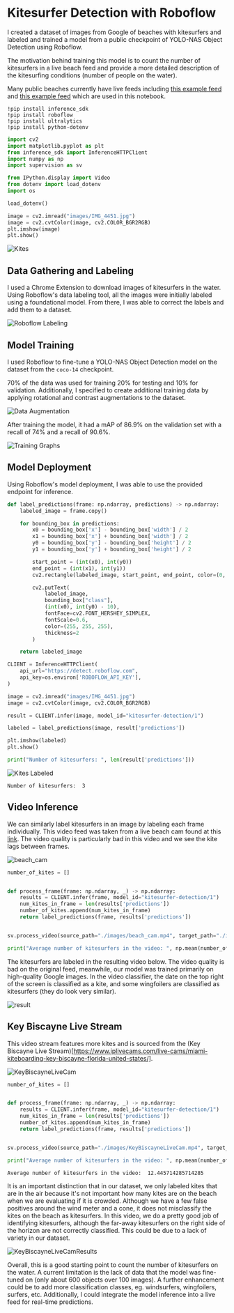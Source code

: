 # Kitesurfer Detection with Roboflow

I created a dataset of images from Google of beaches with kitesurfers and labeled and trained a model from a public checkpoint of YOLO-NAS Object Detection using Roboflow.

The motivation behind training this model is to count the number of kitesurfers in a live beach feed and provide a more detailed description of the kitesurfing conditions (number of people on the water).

Many public beaches currently have live feeds including [this example feed](https://www.youtube.com/watch?v=fOwd-xu3P_Y
) and [this example feed](https://www.iplivecams.com/live-cams/miami-kiteboarding-key-biscayne-florida-united-states/) which are used in this notebook.


```pip
!pip install inference_sdk
!pip install roboflow
!pip install ultralytics
!pip install python-dotenv
```

```python
import cv2
import matplotlib.pyplot as plt
from inference_sdk import InferenceHTTPClient
import numpy as np
import supervision as sv

from IPython.display import Video
from dotenv import load_dotenv
import os

load_dotenv()
```

```python
image = cv2.imread("images/IMG_4451.jpg")
image = cv2.cvtColor(image, cv2.COLOR_BGR2RGB)
plt.imshow(image)
plt.show()
```

![Kites](images/kites.png)

## Data Gathering and Labeling


I used a Chrome Extension to download images of kitesurfers in the water. Using Roboflow's data labeling tool, all the images were initially labeled using a foundational model. From there, I was able to correct the labels and add them to a dataset.


![Roboflow Labeling](./images/roboflow_labeling.png)

## Model Training

I used Roboflow to fine-tune a YOLO-NAS Object Detection model on the dataset from the `coco-14` checkpoint.

70% of the data was used for training 20% for testing and 10% for validation. Additionally, I specified to create additional training data by applying rotational and contrast augmentations to the dataset.

![Data Augmentation](./images/rotated_training_img.png)

After training the model, it had a mAP of 86.9% on the validation set with a recall of 74% and a recall of 90.6%.

![Training Graphs](./images/training_graphs.png)

## Model Deployment

Using Roboflow's model deployment, I was able to use the provided endpoint for inference.

```python
def label_predictions(frame: np.ndarray, predictions) -> np.ndarray:
    labeled_image = frame.copy()

    for bounding_box in predictions:
        x0 = bounding_box['x'] - bounding_box['width'] / 2
        x1 = bounding_box['x'] + bounding_box['width'] / 2
        y0 = bounding_box['y'] - bounding_box['height'] / 2
        y1 = bounding_box['y'] + bounding_box['height'] / 2

        start_point = (int(x0), int(y0))
        end_point = (int(x1), int(y1))
        cv2.rectangle(labeled_image, start_point, end_point, color=(0, 0, 0), thickness=1)

        cv2.putText(
            labeled_image,
            bounding_box["class"],
            (int(x0), int(y0) - 10),
            fontFace=cv2.FONT_HERSHEY_SIMPLEX,
            fontScale=0.6,
            color=(255, 255, 255),
            thickness=2
        )

    return labeled_image
```

```python 
CLIENT = InferenceHTTPClient(
    api_url="https://detect.roboflow.com",
    api_key=os.environ['ROBOFLOW_API_KEY'],
)

image = cv2.imread("images/IMG_4451.jpg")
image = cv2.cvtColor(image, cv2.COLOR_BGR2RGB)

result = CLIENT.infer(image, model_id="kitesurfer-detection/1")

labeled = label_predictions(image, result['predictions'])

plt.imshow(labeled)
plt.show()

print("Number of kitesurfers: ", len(result['predictions']))
```

![Kites Labeled](images/kites_labeled.png)

```text
Number of kitesurfers:  3
```

## Video Inference

We can similarly label kitesurfers in an image by labeling each frame individually. This video feed was taken from a live beach cam found at this [link](https://www.youtube.com/watch?v=fOwd-xu3P_Y). The video quality is particularly bad in this video and we see the kite lags between frames. 



![beach_cam](https://github.com/mschettewi/Kitesurfer-Detection/assets/25996096/a0e45b92-c887-48d2-9e18-08282394f321)




```python
number_of_kites = []


def process_frame(frame: np.ndarray, _) -> np.ndarray:
    results = CLIENT.infer(frame, model_id="kitesurfer-detection/1")
    num_kites_in_frame = len(results['predictions'])
    number_of_kites.append(num_kites_in_frame)
    return label_predictions(frame, results['predictions'])


sv.process_video(source_path="./images/beach_cam.mp4", target_path="./images/result.mp4", callback=process_frame)

print("Average number of kitesurfers in the video: ", np.mean(number_of_kites))
```

The kitesurfers are labeled in the resulting video below. The video quality is bad on the original feed, meanwhile, our model was trained primarily on high-quality Google images. In the video classifier, the date on the top right of the screen is classified as a kite, and some wingfoilers are classified as kitesurfers (they do look very similar).


![result](https://github.com/mschettewi/Kitesurfer-Detection/assets/25996096/81c7ac13-4317-4b0e-b88f-1040c8d811e4)



## Key Biscayne Live Stream

This video stream features more kites and is sourced from the (Key Biscayne Live Stream)[https://www.iplivecams.com/live-cams/miami-kiteboarding-key-biscayne-florida-united-states/]. 


![KeyBiscayneLiveCam](https://github.com/mschettewi/Kitesurfer-Detection/assets/25996096/dbead374-c5d7-4f18-8ab5-9d9f23da14fb)



```python
number_of_kites = []


def process_frame(frame: np.ndarray, _) -> np.ndarray:
    results = CLIENT.infer(frame, model_id="kitesurfer-detection/1")
    num_kites_in_frame = len(results['predictions'])
    number_of_kites.append(num_kites_in_frame)
    return label_predictions(frame, results['predictions'])


sv.process_video(source_path="./images/KeyBiscayneLiveCam.mp4", target_path="./images/KeyBiscayneLiveCamResults.mp4", callback=process_frame)

print("Average number of kitesurfers in the video: ", np.mean(number_of_kites))
```

```text
Average number of kitesurfers in the video:  12.445714285714285
```

It is an important distinction that in our dataset, we only labeled kites that are in the air because it's not important how many kites are on the beach when we are evaluating if it is crowded. Although we have a few false positives around the wind meter and a cone, it does not misclassify the kites on the beach as kitesurfers. In this video, we do a pretty good job of identifying kitesurfers, although the far-away kitesurfers on the right side of the horizon are not correctly classified. This could be due to a lack of variety in our dataset.





![KeyBiscayneLiveCamResults](https://github.com/mschettewi/Kitesurfer-Detection/assets/25996096/72cff3bb-5217-41ab-8cab-7b85269da24f)






Overall, this is a good starting point to count the number of kitesurfers on the water. A current limitation is the lack of data that the model was fine-tuned on (only about 600 objects over 100 images). A further enhancement could be to add more classification classes, eg. windsurfers, wingfoilers, surfers, etc. Additionally, I could integrate the model inference into a live feed for real-time predictions.

